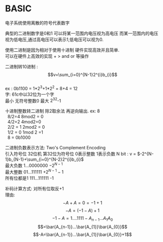 # BASIC

 电子系统使用离散的符号代表数字

典型的二进制数字是0和1 可以将某一范围内电压视为高电压 而某一范围内的电压视为低电压,通过高电压可以表示1,低电压可以视为0.  

使用二进制是因为相对于使用十进制 硬件实现高效并且简单.  
可以在硬件上高效的实现 + > and or 等操作  

二进制转10进制 :   $$v=\sum_{i=0}^{N-1}2^{i}b_{i}$$  
ex : 0b1100 = 1*$2^{3}$+1*$2^{2}$ = 8+4 = 12  
字: 61c中以32位为一个字  
最小 无符号整数0 最大 $2^{32}$-1

十进制整数转二进制 除2取余法 再逆向输出.
ex: 8  
&nbsp;  8/2=4  8mod2 = 0  
&nbsp;  4/2=2 4mod2=0  
&nbsp; 2/2 = 1 2mod2 = 0  
&nbsp;    1/2 = 0 1mod 2 =1  
&nbsp;  8 = 0b1000  

二进制负数表示方法: Two's Complement Encoding  
引入符号位 32位机 第32位为符号位 0表示整数 1表示负数
N bit : v = $-2^{N-1}b_{N-1}+\sum_{i=0}^{N-2}2^{i}b_{i}$  
最大负数 1...0000000   $-2^{N-1}$  
最大整数 01...111111   $+2^{N-1}-1$  
所有位都是1 111...111111 -1  

补码计算方式: 对所有位取反+1  
理由:  
$$-A+A = 0 = -1 + 1$$
$$-A = (-1 - A) +1$$
$$-1-A =1....1111-A_{n-1}...A_{1}A_{0}$$$$=\bar{A_{n-1}}...\bar{A_{1}}\bar{A_{0}}$$
$$-A=\bar{A_{n-1}}...\bar{A_{1}}\bar{A_{0}}+1$$